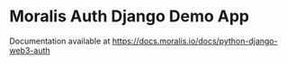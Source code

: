 
# Moralis Auth Django Demo App

Documentation available at https://docs.moralis.io/docs/python-django-web3-auth